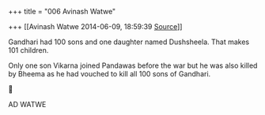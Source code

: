 +++
title = "006 Avinash Watwe"

+++
[[Avinash Watwe	2014-06-09, 18:59:39 [Source](https://groups.google.com/g/samskrita/c/ka19nM2ZtW0)]]



Gandhari had 100 sons and one daughter named Dushsheela. That makes 101 children.

Only one son Vikarna joined Pandawas before the war but he was also killed by Bheema as he had vouched to kill all 100 sons of Gandhari.



AD WATWE

